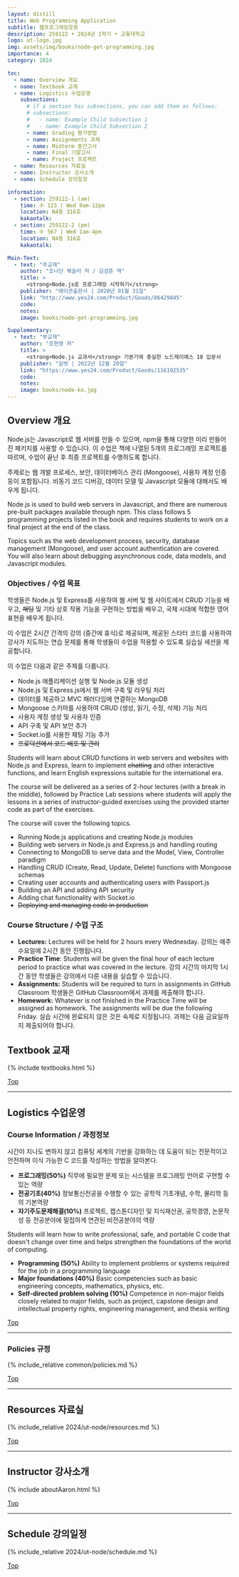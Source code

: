 ```yaml
---
layout: distill
title: Web Programming Application
subtitle: 웹프로그래밍응용
description: 259122 • 2024년 1학기 • 교통대학교
logo: ut-logo.jpg
img: assets/img/books/node-get-programming.jpg
importance: 4
category: 2024

toc:
  - name: Overview 개요
  - name: Textbook 교재
  - name: Logistics 수업운영
    subsections:
      # if a section has subsections, you can add them as follows:
      # subsections:
      #   - name: Example Child Subsection 1
      #   - name: Example Child Subsection 2
      - name: Grading 평가방법
      - name: Assignments 과제
      - name: Midterm 중간고사
      - name: Final 기말고사
      - name: Project 프로젝트
  - name: Resources 자료실
  - name: Instructor 강사소개
  - name: Schedule 강의일정

information:
  - section: 259122-1 (am)
    time: 수 123 | Wed 9am-12pm
    location: N4동 316호
    kakaotalk:
  - section: 259122-2 (pm)
    time: 수 567 | Wed 1am-4pm
    location: N4동 316호
    kakaotalk:

Main-Text:
  - text: "주교재"
    author: "조나단 웩슬러 저 / 김성준 역"
    title: >
      <strong>Node.js로 프로그래밍 시작하기</strong>
    publisher: "에이콘출판사 | 2020년 01월 31일"
    link: "http://www.yes24.com/Product/Goods/86429845"
    code:
    notes:
    image: books/node-get-programming.jpg

Supplementary:
  - text: "부교재"
    author: "조현영 저"
    title: >
      <strong>Node.js 교과서</strong> 기본기에 충실한 노드제이에스 18 입문서
    publisher: "길벗 | 2022년 12월 20일"
    link: "https://www.yes24.com/Product/Goods/116192535"
    code:
    notes:
    image: books/node-ko.jpg
---
```


## Overview 개요

Node.js는 Javascript로 웹 서버를 만들 수 있으며, npm을 통해 다양한 미리 만들어진 패키지를 사용할 수 있습니다. 이 수업은 책에 나열된 5개의 프로그래밍 프로젝트를 따르며, 수업이 끝난 후 최종 프로젝트를 수행하도록 합니다.

주제로는 웹 개발 프로세스, 보안, 데이터베이스 관리 (Mongoose), 사용자 계정 인증 등이 포함됩니다. 비동기 코드 디버깅, 데이터 모델 및 Javascript 모듈에 대해서도 배우게 됩니다.

Node.js is used to build web servers in Javascript, and there are numerous pre-built packages available through npm. This class follows 5 programming projects listed in the book and requires students to work on a final project at the end of the class.

Topics such as the web development process, security, database management (Mongoose), and user account authentication are covered. You will also learn about debugging asynchronous code, data models, and Javascript modules.

### Objectives / 수업 목표

학생들은 Node.js 및 Express를 사용하여 웹 서버 및 웹 사이트에서 CRUD 기능을 배우고, <del>채팅</del> 및 기타 상호 작용 기능을 구현하는 방법을 배우고, 국제 시대에 적합한 영어 표현을 배우게 됩니다.

이 수업은 2시간 간격의 강의 (중간에 휴식)로 제공되며, 제공된 스타터 코드를 사용하여 강사가 지도하는 연습 문제를 통해 학생들이 수업을 적용할 수 있도록 실습실 세션을 제공합니다.

이 수업은 다음과 같은 주제를 다룹니다.

- Node.js 애플리케이션 실행 및 Node.js 모듈 생성
- Node.js 및 Express.js에서 웹 서버 구축 및 라우팅 처리
- 데이터를 제공하고 MVC 패러다임에 연결하는 MongoDB
- Mongoose 스키마를 사용하여 CRUD (생성, 읽기, 수정, 삭제) 기능 처리
- 사용자 계정 생성 및 사용자 인증
- API 구축 및 API 보안 추가
- Socket.io를 사용한 채팅 기능 추가
- <del>프로덕션에서 코드 배포 및 관리</del>

Students will learn about CRUD functions in web servers and websites with Node.js and Express, learn to implement <del>chatting</del> and other interactive functions, and learn English expressions suitable for the international era.

The course will be delivered as a series of 2-hour lectures (with a break in the middle), followed by Practice Lab sessions where students will apply the lessons in a series of instructor-guided exercises using the provided starter code as part of the exercises.

The course will cover the following topics.

- Running Node.js applications and creating Node.js modules
- Building web servers in Node.js and Express.js and handling routing
- Connecting to MongoDB to serve data and the Model, View, Controller paradigm
- Handling CRUD (Create, Read, Update, Delete) functions with Mongoose schemas
- Creating user accounts and authenticating users with Passport.js
- Building an API and adding API security
- Adding chat functionality with Socket.io
- <del>Deploying and managing code in production</del>

### Course Structure / 수업 구조

- **Lectures:** Lectures will be held for 2 hours every Wednesday. 강의는 매주 수요일에 2시간 동안 진행됩니다.
- **Practice Time**: Students will be given the final hour of each lecture period to practice what was covered in the lecture. 강의 시간의 마지막 1시간 동안 학생들은 강의에서 다룬 내용을 실습할 수 있습니다.
- **Assignments:** Students will be required to turn in assignments in GitHub Classroom 학생들은 GitHub Classroom에서 과제를 제출해야 합니다.
- **Homework:** Whatever is not finished in the Practice Time will be assigned as homework. The assignments will be due the following Friday. 실습 시간에 완료되지 않은 것은 숙제로 지정됩니다. 과제는 다음 금요일까지 제출되어야 합니다.

## Textbook 교재

{% include textbooks.html %}

<a class="btncv" href="#">Top</a>

---

## Logistics 수업운영

### Course Information / 과정정보

시간이 지나도 변하지 않고 컴퓨팅 세계의 기반을 강화하는 데 도움이 되는 전문적이고 안전하며 이식 가능한 C 코드를 작성하는 방법을 알아본다.

- **프로그래밍(50%)** 직무에 필요한 문제 또는 시스템을 프로그래밍 언어로 구현할 수 있는 역량
- **전공기초(40%)** 정보통신전공을 수행할 수 있는 공학적 기초개념, 수학, 물리학 등의 기본역량
- **자기주도문제해결(10%)** 프로젝트, 캡스톤디자인 및 지식재산권, 공학경영, 논문작성 등 전공분야에 밀접하게 연관된 비전공분야의 역량

Students will learn how to write professional, safe, and portable C code that doesn't change over time and helps strengthen the foundations of the world of computing.

- **Programming (50%)** Ability to implement problems or systems required for the job in a programming language
- **Major foundations (40%)** Basic competencies such as basic engineering concepts, mathematics, physics, etc.
- **Self-directed problem solving (10%)** Competence in non-major fields closely related to major fields, such as project, capstone design and intellectual property rights, engineering management, and thesis writing

<a class="btncv" href="#">Top</a>

---

### Policies 규정

{% include_relative common/policies.md %}

<a class="btncv" href="#">Top</a>

---

## Resources 자료실

{% include_relative 2024/ut-node/resources.md %}

<a class="btncv" href="#">Top</a>

---

## Instructor 강사소개

{% include aboutAaron.html %}

<a class="btncv" href="#">Top</a>

---

## Schedule 강의일정

{% include_relative 2024/ut-node/schedule.md %}

<a class="btncv" href="#">Top</a>
